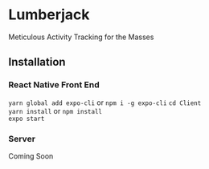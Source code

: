 # Lumberjack
Meticulous Activity Tracking for the Masses

## Installation
### React Native Front End
`yarn global add expo-cli` or  `npm i -g expo-cli`
`cd Client`\
`yarn install` or `npm install`\
`expo start`
### Server
Coming Soon